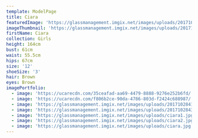 ```yaml
---
template: ModelPage
title: Ciara
featuredImage: 'https://glassmanagement.imgix.net/images/uploads/201710284425.jpg'
imageThumbnail: 'https://glassmanagement.imgix.net/images/uploads/201710284370crop.jpg'
firstName: Ciara
collection: Girls
height: 164cm
bust: 61cm
waist: 55.5cm
hips: 67cm
size: '12'
shoeSize: '3'
hair: Brown
eyes: Brown
imagePortfolio:
  - image: 'https://ucarecdn.com/35ceafad-aa69-4479-8888-9276e252b6fd/'
  - image: 'https://ucarecdn.com/f806b2ce-90da-4786-803d-f2424c688987/'
  - image: 'https://glassmanagement.imgix.net/images/uploads/201710284189crop.jpg'
  - image: 'https://glassmanagement.imgix.net/images/uploads/201710284370bw.jpg'
  - image: 'https://glassmanagement.imgix.net/images/uploads/ciara1.jpg'
  - image: 'https://glassmanagement.imgix.net/images/uploads/ciara2.jpg'
  - image: 'https://glassmanagement.imgix.net/images/uploads/ciara.jpg'
---
```


